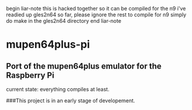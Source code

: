 begin liar-note
this is hacked together so it can be compiled for the n9
i've readied up gles2n64 so far, please ignore the rest
to compile for n9 simply do make in the gles2n64 directory
end liar-note

mupen64plus-pi
=============

Port of the mupen64plus emulator for the Raspberry Pi
-----------------------------------------------------

current state: everything compiles at least. 

###This project is in an early stage of developement.
